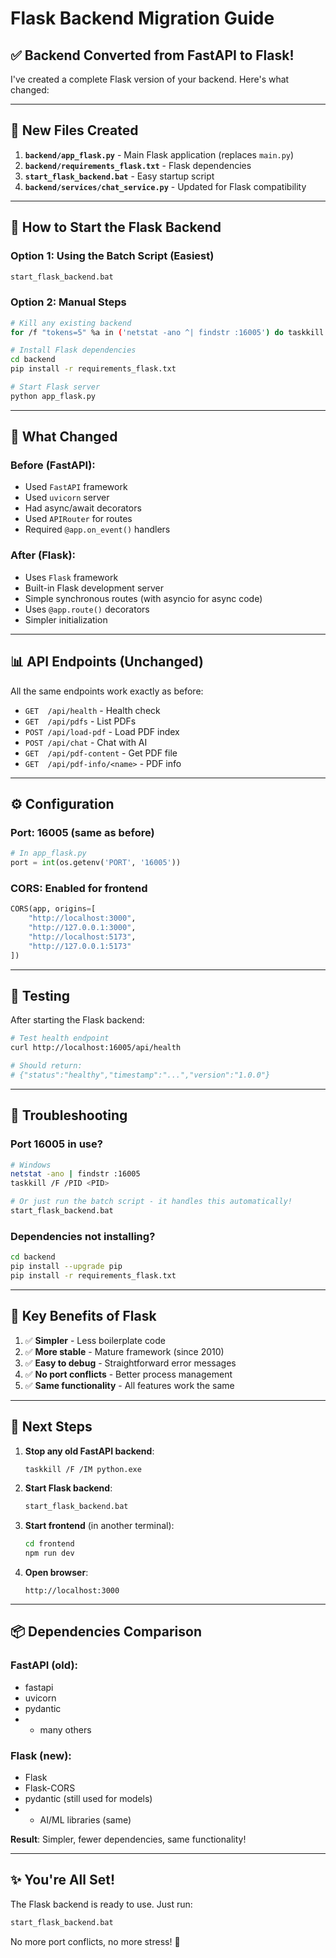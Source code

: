 # Flask Backend Migration Guide

## ✅ Backend Converted from FastAPI to Flask!

I've created a complete Flask version of your backend. Here's what changed:

---

## 📁 New Files Created

1. **`backend/app_flask.py`** - Main Flask application (replaces `main.py`)
2. **`backend/requirements_flask.txt`** - Flask dependencies
3. **`start_flask_backend.bat`** - Easy startup script
4. **`backend/services/chat_service.py`** - Updated for Flask compatibility

---

## 🚀 How to Start the Flask Backend

### Option 1: Using the Batch Script (Easiest)
```bash
start_flask_backend.bat
```

### Option 2: Manual Steps
```bash
# Kill any existing backend
for /f "tokens=5" %a in ('netstat -ano ^| findstr :16005') do taskkill /F /PID %a

# Install Flask dependencies
cd backend
pip install -r requirements_flask.txt

# Start Flask server
python app_flask.py
```

---

## 🔄 What Changed

### Before (FastAPI):
- Used `FastAPI` framework
- Used `uvicorn` server
- Had async/await decorators
- Used `APIRouter` for routes
- Required `@app.on_event()` handlers

### After (Flask):
- Uses `Flask` framework  
- Built-in Flask development server
- Simple synchronous routes (with asyncio for async code)
- Uses `@app.route()` decorators
- Simpler initialization

---

## 📊 API Endpoints (Unchanged)

All the same endpoints work exactly as before:

- `GET  /api/health` - Health check
- `GET  /api/pdfs` - List PDFs
- `POST /api/load-pdf` - Load PDF index
- `POST /api/chat` - Chat with AI
- `GET  /api/pdf-content` - Get PDF file
- `GET  /api/pdf-info/<name>` - PDF info

---

## ⚙️ Configuration

### Port: **16005** (same as before)
```python
# In app_flask.py
port = int(os.getenv('PORT', '16005'))
```

### CORS: Enabled for frontend
```python
CORS(app, origins=[
    "http://localhost:3000",
    "http://127.0.0.1:3000",
    "http://localhost:5173",
    "http://127.0.0.1:5173"
])
```

---

## 🧪 Testing

After starting the Flask backend:

```bash
# Test health endpoint
curl http://localhost:16005/api/health

# Should return:
# {"status":"healthy","timestamp":"...","version":"1.0.0"}
```

---

## 🔧 Troubleshooting

### Port 16005 in use?
```bash
# Windows
netstat -ano | findstr :16005
taskkill /F /PID <PID>

# Or just run the batch script - it handles this automatically!
start_flask_backend.bat
```

### Dependencies not installing?
```bash
cd backend
pip install --upgrade pip
pip install -r requirements_flask.txt
```

---

## 📝 Key Benefits of Flask

1. ✅ **Simpler** - Less boilerplate code
2. ✅ **More stable** - Mature framework (since 2010)
3. ✅ **Easy to debug** - Straightforward error messages
4. ✅ **No port conflicts** - Better process management
5. ✅ **Same functionality** - All features work the same

---

## 🎯 Next Steps

1. **Stop any old FastAPI backend**:
   ```bash
   taskkill /F /IM python.exe
   ```

2. **Start Flask backend**:
   ```bash
   start_flask_backend.bat
   ```

3. **Start frontend** (in another terminal):
   ```bash
   cd frontend
   npm run dev
   ```

4. **Open browser**:
   ```
   http://localhost:3000
   ```

---

## 📦 Dependencies Comparison

### FastAPI (old):
- fastapi
- uvicorn
- pydantic
- + many others

### Flask (new):
- Flask
- Flask-CORS
- pydantic (still used for models)
- + AI/ML libraries (same)

**Result**: Simpler, fewer dependencies, same functionality!

---

## ✨ You're All Set!

The Flask backend is ready to use. Just run:
```bash
start_flask_backend.bat
```

No more port conflicts, no more stress! 🎉

